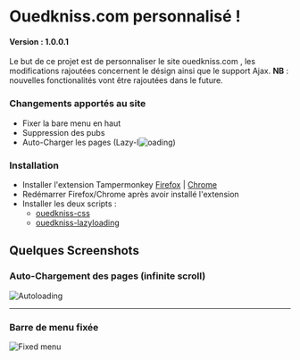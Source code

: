 # Ouedkniss.com personnalisé !
#### Version : 1.0.0.1
Le but de ce projet est de personnaliser le site ouedkniss.com , les modifications rajoutées concernent le désign ainsi que le support Ajax.
**NB**  :  nouvelles fonctionalités vont être rajoutées dans le future.

### Changements apportés au site
* Fixer la bare menu en haut
* Suppression des pubs
* Auto-Charger les pages (Lazy-l<img alt="o" src="https://raw.githubusercontent.com/kzelda/ouedkniss-perso/master/o.gif"  />ading)

### Installation
* Installer l'extension Tampermonkey [Firefox](https://addons.mozilla.org/en-US/firefox/addon/tampermonkey/) | 
[Chrome](https://chrome.google.com/webstore/detail/tampermonkey/dhdgffkkebhmkfjojejmpbldmpobfkfo)
* Redémarrer Firefox/Chrome après avoir installé l'extension
* Installer les deux scripts :
  * [ouedkniss-css](https://raw.githubusercontent.com/kzelda/ouedkniss-perso/master/ouedkniss.css.user.js)
  * [ouedkniss-lazyloading](https://raw.githubusercontent.com/kzelda/ouedkniss-perso/master/ouedkniss.lazyloading.user.js)

## Quelques Screenshots
### Auto-Chargement des pages (infinite scroll)
![Autoloading](http://i.imgur.com/krZP7hy.png)

<hr/>

### Barre de menu fixée
![Fixed menu](http://i.imgur.com/V8WuI7a.png)



